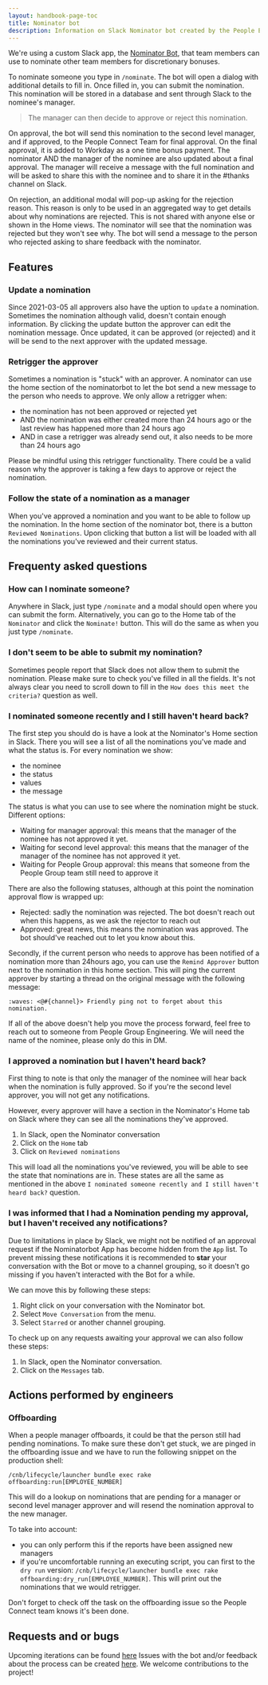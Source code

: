 ```yaml
---
layout: handbook-page-toc
title: Nominator bot
description: Information on Slack Nominator bot created by the People Engineering team.
---
```


We're using a custom Slack app, the [Nominator Bot](https://gitlab.com/gitlab-com/people-group/peopleops-eng/nominatorbot/), that team members can use to nominate other team members for discretionary bonuses.

To nominate someone you type in `/nominate`. The bot will open a dialog
with additional details to fill in. Once filled in, you can submit the nomination. This nomination will be stored in a database and sent through Slack to the nominee's manager.

> The manager can then decide to approve or reject this nomination.

On approval, the bot will send this nomination to the second level manager, and if approved, to the People Connect Team for final approval. On the final approval, it is added to Workday as a one time bonus payment. The nominator AND the manager of the nominee are also updated about a final approval. The manager will receive a message with the full nomination and will be asked to share this with the nominee and to share it in the #thanks channel on Slack.

On rejection, an additional modal will pop-up asking for the rejection reason. This reason is only to be used in an aggregated way to get details about why nominations are rejected. This is not shared with anyone else or shown in the Home views. The nominator will see that the nomination was rejected but they won't see why. The bot will send a message to the person who rejected asking to share feedback with the nominator.

## Features

### Update a nomination

Since 2021-03-05 all approvers also have the uption to `update` a nomination. Sometimes
the nomination although valid, doesn't contain enough information. By clicking the update button the
approver can edit the nomination message. Once updated, it can be approved (or rejected) and it will be
send to the next approver with the updated message.

### Retrigger the approver

Sometimes a nomination is "stuck" with an approver. A nominator can use the home section of the nominatorbot
to let the bot send a new message to the person who needs to approve. We only allow a retrigger when:

- the nomination has not been approved or rejected yet
- AND the nomination was either created more than 24 hours ago or the last review has happened more than 24 hours ago
- AND in case a retrigger was already send out, it also needs to be more than 24 hours ago

Please be mindful using this retrigger functionality. There could be a valid reason why the approver is taking a few days
to approve or reject the nomination.

### Follow the state of a nomination as a manager

When you've approved a nomination and you want to be able to follow up the nomination. In the home section of the
nominator bot, there is a button `Reviewed Nominations`. Upon clicking that button a list will be loaded with all
the nominations you've reviewed and their current status.

## Frequenty asked questions

### How can I nominate someone?

Anywhere in Slack, just type `/nominate` and a modal should open where you can submit the form.
Alternatively, you can go to the Home tab of the `Nominator` and click the `Nominate!` button. This
will do the same as when you just type `/nominate`.

### I don't seem to be able to submit my nomination?

Sometimes people report that Slack does not allow them to submit the nomination. Please make sure to
check you've filled in all the fields. It's not always clear you need to scroll down to fill in the
`How does this meet the criteria?` question as well.

### I nominated someone recently and I still haven't heard back?

The first step you should do is have a look at the Nominator's Home section in Slack. There you
will see a list of all the nominations you've made and what the status is. For every nomination we show:

- the nominee
- the status
- values
- the message

The status is what you can use to see where the nomination might be stuck. Different options:

- Waiting for manager approval: this means that the manager of the nominee has not approved it yet.
- Waiting for second level approval: this means that the manager of the manager of the nominee has not approved it yet.
- Waiting for People Group approval: this means that someone from the People Group team still need to approve it

There are also the following statuses, although at this point the nomination approval flow is wrapped up:
- Rejected: sadly the nomination was rejected. The bot doesn't reach out when this happens, as we ask the rejector to reach out
- Approved: great news, this means the nomination was approved. The bot should've reached out to let you know about this.

Secondly, if the current person who needs to approve has been notified of a nomination more than 24hours ago, you can use the
`Remind Approver` button next to the nomination in this home section. This will ping the current approver by starting a thread on
the original message with the following message:

`:waves: <@#{channel}> Friendly ping not to forget about this nomination.`

If all of the above doesn't help you move the process forward, feel free to reach out to someone from People Group Engineering.
We will need the name of the nominee, please only do this in DM.

### I approved a nomination but I haven't heard back?

First thing to note is that only the manager of the nominee will hear back when the nomination is fully approved. So if you're the second level approver, you will not get any notifications.

However, every approver will have a section in the Nominator's Home tab on Slack where they can see all the nominations they've approved.

1. In Slack, open the Nominator conversation
1. Click on the `Home` tab
1. Click on `Reviewed nominations`

This will load all the nominations you've reviewed, you will be able to see the state that nominations are in. These states are all the
same as mentioned in the above `I nominated someone recently and I still haven't heard back?` question.

### I was informed that I had a Nomination pending my approval, but I haven't received any notifications?

Due to limitations in place by Slack, we might not be notified of an approval request if the Nominatorbot App has become hidden from the `App` list. To prevent missing these notifications it is recommended to **star** your conversation with the Bot or move to a channel grouping, so it doesn't go missing if you haven't interacted with the Bot for a while.

We can move this by following these steps:

1. Right click on your conversation with the Nominator bot.
1. Select `Move Conversation` from the menu.
1. Select `Starred` or another channel grouping.

To check up on any requests awaiting your approval we can also follow these steps:
1. In Slack, open the Nominator conversation.
1. Click on the `Messages` tab.

## Actions performed by engineers

### Offboarding

When a people manager offboards, it could be that the person still had pending nominations.
To make sure these don't get stuck, we are pinged in the offboarding issue and we have to
run the following snippet on the production shell:

```text
/cnb/lifecycle/launcher bundle exec rake offboarding:run[EMPLOYEE_NUMBER]
```

This will do a lookup on nominations that are pending for a manager or second level manager approver
and will resend the nomination approval to the new manager.

To take into account:

- you can only perform this if the reports have been assigned new managers
- if you're uncomfortable running an executing script, you can first to the `dry run` version: `/cnb/lifecycle/launcher bundle exec rake offboarding:dry_run[EMPLOYEE_NUMBER]`. This will print out the nominations that we would retrigger.

Don't forget to check off the task on the offboarding issue so the People Connect team knows it's been done.

## Requests and or bugs

Upcoming iterations can be found [here](https://gitlab.com/groups/gitlab-com/people-group/peopleops-eng/-/boards/1655060?scope=all&utf8=%E2%9C%93&state=opened&label_name%5B%5D=p-nominatorbot)
Issues with the bot and/or feedback about the process can be created [here](https://gitlab.com/gitlab-com/people-group/peopleops-eng/nominatorbot/-/issues/new?issue%5Bassignee_id%5D=&issue%5Bmilestone_id%5D=). We welcome contributions to the project!
